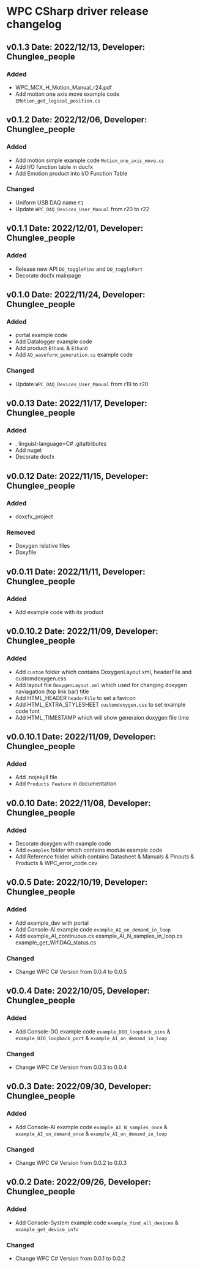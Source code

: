 WPC CSharp driver release changelog
===================================



v0.1.3 Date: 2022/12/13, Developer: Chunglee_people 
---------------------------------------------------- 

### Added
- WPC_MCX_H_Motion_Manual_r24.pdf
- Add motion one axis move example code `EMotion_get_logical_position.cs`

v0.1.2 Date: 2022/12/06, Developer: Chunglee_people 
---------------------------------------------------- 

### Added
- Add motion simple example code `Motion_one_axis_move.cs`
- Add I/O function table in docfx
- Add Emotion product into I/O Function Table

### Changed
- Uniform USB DAQ name `F1` 
- Update `WPC_DAQ_Devices_User_Manual` from r20 to r22


v0.1.1 Date: 2022/12/01, Developer: Chunglee_people 
---------------------------------------------------- 

### Added
- Release new API `DO_togglePins` and `DO_togglePort`
- Decorate docfx mainpage

v0.1.0 Date: 2022/11/24, Developer: Chunglee_people 
---------------------------------------------------- 

### Added
- portal example code
- Add Datalogger example code
- Add product `EthanL` & `EthanO` 
- Add `AO_waveform_generation.cs` example code

### Changed
- Update `WPC_DAQ_Devices_User_Manual` from r19 to r20

v0.0.13 Date: 2022/11/17, Developer: Chunglee_people 
---------------------------------------------------- 

### Added
- *.* linguist-language=C# .gitattributes
- Add nuget 
- Decorate docfx

v0.0.12 Date: 2022/11/15, Developer: Chunglee_people 
---------------------------------------------------- 

### Added
- doxcfx_project

### Removed
- Doxygen relative files
- Doxyfile

v0.0.11 Date: 2022/11/11, Developer: Chunglee_people
------------------------------------------------------

### Added
- Add example code with its product

 
v0.0.10.2 Date: 2022/11/09, Developer: Chunglee_people
------------------------------------------------------

### Added
- Add `custom` folder which contains DoxygenLayout.xml, headerFile and customdoxygen.css 
- Add layout file `DoxygenLayout.xml` which used for changing doxygen naviagation (top link bar) title
- Add HTML_HEADER `headerFile` to set a favicon
- Add HTML_EXTRA_STYLESHEET `customdoxygen.css` to set example code font
- Add HTML_TIMESTAMP which will show generaion doxygen file time
 
v0.0.10.1 Date: 2022/11/09, Developer: Chunglee_people
------------------------------------------------------

### Added
- Add .nojekyll file
- Add `Products Feature` in documentation

v0.0.10 Date: 2022/11/08, Developer: Chunglee_people
----------------------------------------------------

### Added
- Decorate doxygen with example code
- Add `examples` folder which contains module example code
- Add Reference folder which contains Datasheet & Manuals & Pinouts & Products & WPC_error_code.csv

v0.0.5 Date: 2022/10/19, Developer: Chunglee_people
----------------------------------------------------

### Added
- Add example_dev with portal
- Add Console-AI example code `example_AI_on_demand_in_loop`
- Add example_AI_continuous.cs example_AI_N_samples_in_loop.cs example_get_WifiDAQ_status.cs

### Changed
- Change WPC C# Version from 0.0.4 to 0.0.5

v0.0.4 Date: 2022/10/05, Developer: Chunglee_people
----------------------------------------------------

### Added
- Add Console-DO example code `example_DIO_loopback_pins` & `example_DIO_loopback_port` 
& `example_AI_on_demand_in_loop`

### Changed
- Change WPC C# Version from 0.0.3 to 0.0.4


v0.0.3 Date: 2022/09/30, Developer: Chunglee_people
----------------------------------------------------

### Added
- Add Console-AI example code `example_AI_N_samples_once` & `example_AI_on_demand_once` 
& `example_AI_on_demand_in_loop`

### Changed
- Change WPC C# Version from 0.0.2 to 0.0.3

v0.0.2 Date: 2022/09/26, Developer: Chunglee_people
---------------------------------------------------


### Added
- Add Console-System example code `example_find_all_devices` & `example_get_device_info`

### Changed
- Change WPC C# Version from 0.0.1 to 0.0.2
